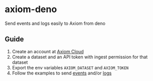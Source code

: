 # axiom-deno

Send events and logs easily to Axiom from deno

## Guide

1. Create an account at [Axiom Cloud](http://cloud.axiom.co)
2. Create a dataset and an API token with ingest permission for that dataset
3. Export the env variables `AXIOM_DATASET` and `AXIOM_TOKEN`
4. Follow the examples to send [events](examples/events.js) and/or [logs](examples/logs.js)
